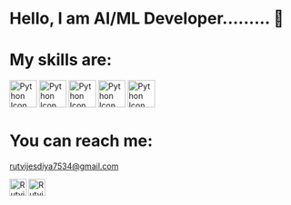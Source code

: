 # Hello, I am AI/ML Developer......... :wave:

# My skills are:

<img src="https://user-images.githubusercontent.com/25181517/183423507-c056a6f9-1ba8-4312-a350-19bcbc5a8697.png" alt="Python Icon"  height="48">    <img src="https://user-images.githubusercontent.com/25181517/183423775-2276e25d-d43d-4e58-890b-edbc88e915f7.png" alt="Python Icon"  height="48">   <img src="https://user-images.githubusercontent.com/25181517/183896128-ec99105a-ec1a-4d85-b08b-1aa1620b2046.png" alt="Python Icon"  height="48">  <img src="https://user-images.githubusercontent.com/25181517/182884177-d48a8579-2cd0-447a-b9a6-ffc7cb02560e.png" alt="Python Icon"  height="48">  <img src="https://user-images.githubusercontent.com/25181517/223639822-2a01e63a-a7f9-4a39-8930-61431541bc06.png" alt="Python Icon"  height="48">

# You can reach me: 
rutvijesdiya7534@gmail.com 


<a href="//https://www.linkedin.com/in/rutvi-j-8278a2216/">
  <img align="left" alt="Rutvi's Linkdein" width="30px" src="https://www.vectorlogo.zone/logos/linkedin/linkedin-tile.svg" />
</a>
<a href="https://github.com/Rutvi2872"/>
  <img align="left" alt="Rutvi's Github" width="30px" src="https://www.vectorlogo.zone/logos/github/github-tile.svg" />
</a>
